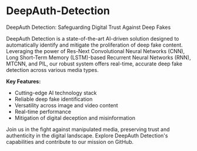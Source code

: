 # DeepAuth-Detection

DeepAuth Detection: Safeguarding Digital Trust Against Deep Fakes

DeepAuth Detection is a state-of-the-art AI-driven solution designed to automatically identify and mitigate the proliferation of deep fake content. Leveraging the power of Res-Next Convolutional Neural Networks (CNN), Long Short-Term Memory (LSTM)-based Recurrent Neural Networks (RNN), MTCNN, and PIL, our robust system offers real-time, accurate deep fake detection across various media types.

**Key Features:**
- Cutting-edge AI technology stack
- Reliable deep fake identification
- Versatility across image and video content
- Real-time performance
- Mitigation of digital deception and misinformation

Join us in the fight against manipulated media, preserving trust and authenticity in the digital landscape. Explore DeepAuth Detection's capabilities and contribute to our mission on GitHub.
